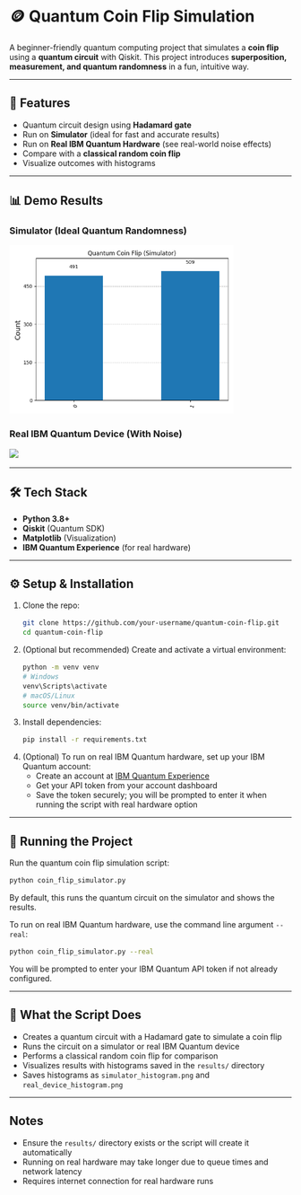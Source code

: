 # 🪙 Quantum Coin Flip Simulation

A beginner-friendly quantum computing project that simulates a **coin flip** using a **quantum circuit** with Qiskit.
This project introduces **superposition, measurement, and quantum randomness** in a fun, intuitive way.

---

## 🚀 Features
- Quantum circuit design using **Hadamard gate**
- Run on **Simulator** (ideal for fast and accurate results)
- Run on **Real IBM Quantum Hardware** (see real-world noise effects)
- Compare with a **classical random coin flip**
- Visualize outcomes with histograms

---

## 📊 Demo Results

### Simulator (Ideal Quantum Randomness)
<img src="results/simulator_histogram.png" width="400"/>

### Real IBM Quantum Device (With Noise)
<img src="results/real_device_histogram.png" width="400"/>

---

## 🛠️ Tech Stack
- **Python 3.8+**
- **Qiskit** (Quantum SDK)
- **Matplotlib** (Visualization)
- **IBM Quantum Experience** (for real hardware)

---

## ⚙️ Setup & Installation
1. Clone the repo:
   ```bash
   git clone https://github.com/your-username/quantum-coin-flip.git
   cd quantum-coin-flip
   ```
2. (Optional but recommended) Create and activate a virtual environment:
   ```bash
   python -m venv venv
   # Windows
   venv\Scripts\activate
   # macOS/Linux
   source venv/bin/activate
   ```
3. Install dependencies:
   ```bash
   pip install -r requirements.txt
   ```
4. (Optional) To run on real IBM Quantum hardware, set up your IBM Quantum account:
   - Create an account at [IBM Quantum Experience](https://quantum-computing.ibm.com/)
   - Get your API token from your account dashboard
   - Save the token securely; you will be prompted to enter it when running the script with real hardware option

---

## 🚀 Running the Project

Run the quantum coin flip simulation script:

```bash
python coin_flip_simulator.py
```

By default, this runs the quantum circuit on the simulator and shows the results.

To run on real IBM Quantum hardware, use the command line argument `--real`:

```bash
python coin_flip_simulator.py --real
```

You will be prompted to enter your IBM Quantum API token if not already configured.

---

## 🧪 What the Script Does

- Creates a quantum circuit with a Hadamard gate to simulate a coin flip
- Runs the circuit on a simulator or real IBM Quantum device
- Performs a classical random coin flip for comparison
- Visualizes results with histograms saved in the `results/` directory
- Saves histograms as `simulator_histogram.png` and `real_device_histogram.png`

---

## Notes

- Ensure the `results/` directory exists or the script will create it automatically
- Running on real hardware may take longer due to queue times and network latency
- Requires internet connection for real hardware runs
